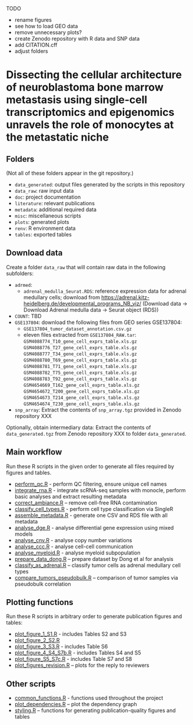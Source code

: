 TODO

- rename figures
- see how to load GEO data
- remove unnecessary plots?
- create Zenodo repository with R data and SNP data
- add CITATION.cff
- adjust folders



# Dissecting the cellular architecture of neuroblastoma bone marrow metastasis using single-cell transcriptomics and epigenomics unravels the role of monocytes at the metastatic niche

## Folders

(Not all of these folders appear in the git repository.)

- `data_generated`: output files generated by the scripts in this repository
- `data_raw`: raw input data
- `doc`: project documentation
- `literature`: relevant publications
- `metadata`: additional required data
- `misc`: miscellaneous scripts
- `plots`: generated plots
- `renv`: R environment data
- `tables`: exported tables



## Download data

Create a folder `data_raw` that will contain raw data in the following subfolders:

- `adrmed`:
  - `adrenal_medulla_Seurat.RDS`: reference expression data for adrenal medullary cells; download from https://adrenal.kitz-heidelberg.de/developmental_programs_NB_viz/ (Download data -> Download Adrenal medulla data -> Seurat object (RDS))
- `COUNT`: TBD
- `GSE137804`: download the following files from GEO series GSE137804:
  - `GSE137804_tumor_dataset_annotation.csv.gz`
  - eleven files extracted from `GSE137804_RAW.tar`:
    `GSM4088774_T10_gene_cell_exprs_table.xls.gz`
    `GSM4088776_T27_gene_cell_exprs_table.xls.gz`
    `GSM4088777_T34_gene_cell_exprs_table.xls.gz`
    `GSM4088780_T69_gene_cell_exprs_table.xls.gz`
    `GSM4088781_T71_gene_cell_exprs_table.xls.gz`
    `GSM4088782_T75_gene_cell_exprs_table.xls.gz`
    `GSM4088783_T92_gene_cell_exprs_table.xls.gz`
    `GSM4654669_T162_gene_cell_exprs_table.xls.gz`
    `GSM4654672_T200_gene_cell_exprs_table.xls.gz`
    `GSM4654673_T214_gene_cell_exprs_table.xls.gz`
    `GSM4654674_T230_gene_cell_exprs_table.xls.gz`
- `snp_array`: Extract the contents of `snp_array.tgz` provided in Zenodo repository XXX

Optionally, obtain intermediary data: Extract the contents of `data_generated.tgz` from Zenodo repository XXX to folder `data_generated`.



## Main workflow

Run these R scripts in the given order to generate all files
required by figures and tables.

- [perform_qc.R](perform_qc.R) -
  perform QC filtering, ensure unique cell names
- [integrate_rna.R](integrate_rna.R) -
  integrate scRNA-seq samples with monocle, perform basic analyses
  and extract resulting metadata
- [correct_ambiance.R](correct_ambiance.R) –
  remove cell-free RNA contamination
- [classify_cell_types.R](classify_cell_types.R) -
  perform cell type classification via SingleR
- [assemble_metadata.R](assemble_metadata.R) -
  generate one CSV and RDS file with all metadata
- [analyse_dge.R](analyse_dge.R) -
  analyse differential gene expression using mixed models
- [analyse_cnv.R](analyse_cnv.R) -
  analyse copy number variations
- [analyse_ccc.R](analyse_ccc.R) -
  analyse cell-cell communication
- [analyse_myeloid.R](analyse_myeloid.R) -
  analyse myeloid subpopulation
- [prepare_data_dong.R](prepare_data_dong.R) –
  prepare dataset by Dong et al for analysis
- [classify_as_adrenal.R](classify_as_adrenal.R) –
  classify tumor cells as adrenal medullary cell types
- [compare_tumors_pseudobulk.R](compare_tumors_pseudobulk.R) –
  comparison of tumor samples via pseudobulk correlation



## Plotting functions

Run these R scripts in arbitrary order to generate publication figures and tables:

- [plot_figure_1_S1.R](plot_figure_1_S1.R) - includes Tables S2 and S3
- [plot_figure_2_S2.R](plot_figure_2_S2.R)
- [plot_figure_3_S3.R](plot_figure_3_S3.R) - includes Table S6
- [plot_figure_4_S4_S7b.R](plot_figure_4_S4_S7b.R) - includes Tables S4 and S5
- [plot_figure_S5_S7c.R](plot_figure_S5_S7c.R) - includes Table S7 and S8
- [plot_figures_revision.R](plot_figures_revision.R) – plots for the reply to reviewers



## Other scripts

- [common_functions.R](common_functions.R) -
  functions used throughout the project
- [plot_dependencies.R](plot_dependencies.R) –
  plot the dependency graph
- [styling.R](styling.R) –
  functions for generating publication-quality figures and tables
